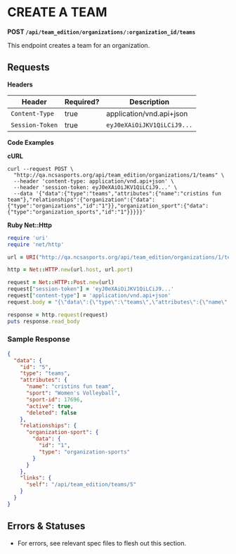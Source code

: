 # CREATE A TEAM

**POST `/api/team_edition/organizations/:organization_id/teams`**

This endpoint creates a team for an organization.

## Requests

**Headers**

| Header          | Required? | Description                |
|-----------------|-----------|----------------------------|
| `Content-Type`  | true      | application/vnd.api+json   |
| `Session-Token` | true      | `eyJ0eXAiOiJKV1QiLCiJ9...` |

**Code Examples**

**cURL**

```shell
curl --request POST \
  "http://qa.ncsasports.org/api/team_edition/organizations/1/teams" \
  --header 'content-type: application/vnd.api+json' \
  --header 'session-token: eyJ0eXAiOiJKV1QiLCiJ9...' \
  --data '{"data":{"type":"teams","attributes":{"name":"cristins fun team"},"relationships":{"organization":{"data":{"type":"organizations","id":"1"}},"organization_sport":{"data":{"type":"organization_sports","id":"1"}}}}}'
```

**Ruby Net::Http**

```ruby
require 'uri'
require 'net/http'

url = URI("http://qa.ncsasports.org/api/team_edition/organizations/1/teams")

http = Net::HTTP.new(url.host, url.port)

request = Net::HTTP::Post.new(url)
request["session-token"] = 'eyJ0eXAiOiJKV1QiLCiJ9...'
request["content-type"] = 'application/vnd.api+json'
request.body = "{\"data\":{\"type\":\"teams\",\"attributes\":{\"name\":\"cristins fun team\"},\"relationships\":{\"organization\":{\"data\":{\"type\":\"organizations\",\"id\":\"1\"}},\"organization_sport\":{\"data\":{\"type\":\"organization_sports\",\"id\":\"1\"}}}}}"

response = http.request(request)
puts response.read_body
```


### Sample Response

```json
{
  "data": {
    "id": "5",
    "type": "teams",
    "attributes": {
      "name": "cristins fun team",
      "sport": "Women's Volleyball",
      "sport-id": 17696,
      "active": true,
      "deleted": false
    },
    "relationships": {
      "organization-sport": {
        "data": {
          "id": "1",
          "type": "organization-sports"
        }
      }
    },
    "links": {
      "self": "/api/team_edition/teams/5"
    }
  }
}
```


## Errors & Statuses

* For errors, see relevant spec files to flesh out this section.
